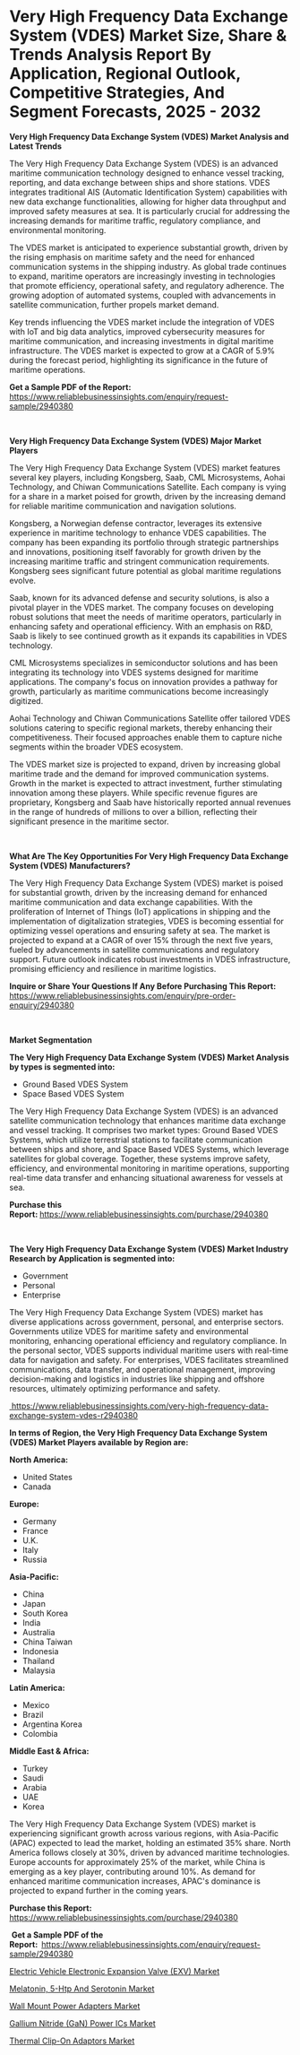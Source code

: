 <p><h1>Very High Frequency Data Exchange System (VDES) Market Size, Share & Trends Analysis Report By Application, Regional Outlook, Competitive Strategies, And Segment Forecasts, 2025 - 2032</h1></p><p><strong>Very High Frequency Data Exchange System (VDES) Market Analysis and Latest Trends</strong></p>
<p><p>The Very High Frequency Data Exchange System (VDES) is an advanced maritime communication technology designed to enhance vessel tracking, reporting, and data exchange between ships and shore stations. VDES integrates traditional AIS (Automatic Identification System) capabilities with new data exchange functionalities, allowing for higher data throughput and improved safety measures at sea. It is particularly crucial for addressing the increasing demands for maritime traffic, regulatory compliance, and environmental monitoring.</p><p>The VDES market is anticipated to experience substantial growth, driven by the rising emphasis on maritime safety and the need for enhanced communication systems in the shipping industry. As global trade continues to expand, maritime operators are increasingly investing in technologies that promote efficiency, operational safety, and regulatory adherence. The growing adoption of automated systems, coupled with advancements in satellite communication, further propels market demand.</p><p>Key trends influencing the VDES market include the integration of VDES with IoT and big data analytics, improved cybersecurity measures for maritime communication, and increasing investments in digital maritime infrastructure. The VDES market is expected to grow at a CAGR of 5.9% during the forecast period, highlighting its significance in the future of maritime operations.</p></p>
<p><strong>Get a Sample PDF of the Report:&nbsp;</strong> <a href="https://www.reliablebusinessinsights.com/enquiry/request-sample/2940380?utm_campaign=1847&utm_medium=2&utm_source=Github&utm_content=ia&utm_term=15032025&utm_id=very-high-frequency-data-exchange-system-vdes">https://www.reliablebusinessinsights.com/enquiry/request-sample/2940380</a></p>
<p>&nbsp;</p>
<p><strong>Very High Frequency Data Exchange System (VDES) Major Market Players</strong></p>
<p><p>The Very High Frequency Data Exchange System (VDES) market features several key players, including Kongsberg, Saab, CML Microsystems, Aohai Technology, and Chiwan Communications Satellite. Each company is vying for a share in a market poised for growth, driven by the increasing demand for reliable maritime communication and navigation solutions.</p><p>Kongsberg, a Norwegian defense contractor, leverages its extensive experience in maritime technology to enhance VDES capabilities. The company has been expanding its portfolio through strategic partnerships and innovations, positioning itself favorably for growth driven by the increasing maritime traffic and stringent communication requirements. Kongsberg sees significant future potential as global maritime regulations evolve.</p><p>Saab, known for its advanced defense and security solutions, is also a pivotal player in the VDES market. The company focuses on developing robust solutions that meet the needs of maritime operators, particularly in enhancing safety and operational efficiency. With an emphasis on R&D, Saab is likely to see continued growth as it expands its capabilities in VDES technology.</p><p>CML Microsystems specializes in semiconductor solutions and has been integrating its technology into VDES systems designed for maritime applications. The company's focus on innovation provides a pathway for growth, particularly as maritime communications become increasingly digitized.</p><p>Aohai Technology and Chiwan Communications Satellite offer tailored VDES solutions catering to specific regional markets, thereby enhancing their competitiveness. Their focused approaches enable them to capture niche segments within the broader VDES ecosystem.</p><p>The VDES market size is projected to expand, driven by increasing global maritime trade and the demand for improved communication systems. Growth in the market is expected to attract investment, further stimulating innovation among these players. While specific revenue figures are proprietary, Kongsberg and Saab have historically reported annual revenues in the range of hundreds of millions to over a billion, reflecting their significant presence in the maritime sector.</p></p>
<p>&nbsp;</p>
<p><strong>What Are The Key Opportunities For Very High Frequency Data Exchange System (VDES) Manufacturers?</strong></p>
<p><p>The Very High Frequency Data Exchange System (VDES) market is poised for substantial growth, driven by the increasing demand for enhanced maritime communication and data exchange capabilities. With the proliferation of Internet of Things (IoT) applications in shipping and the implementation of digitalization strategies, VDES is becoming essential for optimizing vessel operations and ensuring safety at sea. The market is projected to expand at a CAGR of over 15% through the next five years, fueled by advancements in satellite communications and regulatory support. Future outlook indicates robust investments in VDES infrastructure, promising efficiency and resilience in maritime logistics.</p></p>
<p><strong>Inquire or Share Your Questions If Any Before Purchasing This Report:</strong> <a href="https://www.reliablebusinessinsights.com/enquiry/pre-order-enquiry/2940380?utm_campaign=1847&utm_medium=2&utm_source=Github&utm_content=ia&utm_term=15032025&utm_id=very-high-frequency-data-exchange-system-vdes">https://www.reliablebusinessinsights.com/enquiry/pre-order-enquiry/2940380</a></p>
<p>&nbsp;</p>
<p><strong>Market Segmentation</strong></p>
<p><strong>The Very High Frequency Data Exchange System (VDES) Market Analysis by types is segmented into:</strong></p>
<p><ul><li>Ground Based VDES System</li><li>Space Based VDES System</li></ul></p>
<p><p>The Very High Frequency Data Exchange System (VDES) is an advanced satellite communication technology that enhances maritime data exchange and vessel tracking. It comprises two market types: Ground Based VDES Systems, which utilize terrestrial stations to facilitate communication between ships and shore, and Space Based VDES Systems, which leverage satellites for global coverage. Together, these systems improve safety, efficiency, and environmental monitoring in maritime operations, supporting real-time data transfer and enhancing situational awareness for vessels at sea.</p></p>
<p><strong>Purchase this Report:&nbsp;</strong><a href="https://www.reliablebusinessinsights.com/purchase/2940380?utm_campaign=1847&utm_medium=2&utm_source=Github&utm_content=ia&utm_term=15032025&utm_id=very-high-frequency-data-exchange-system-vdes">https://www.reliablebusinessinsights.com/purchase/2940380</a></p>
<p>&nbsp;</p>
<p><strong>The Very High Frequency Data Exchange System (VDES) Market Industry Research by Application is segmented into:</strong></p>
<p><ul><li>Government</li><li>Personal</li><li>Enterprise</li></ul></p>
<p><p>The Very High Frequency Data Exchange System (VDES) market has diverse applications across government, personal, and enterprise sectors. Governments utilize VDES for maritime safety and environmental monitoring, enhancing operational efficiency and regulatory compliance. In the personal sector, VDES supports individual maritime users with real-time data for navigation and safety. For enterprises, VDES facilitates streamlined communications, data transfer, and operational management, improving decision-making and logistics in industries like shipping and offshore resources, ultimately optimizing performance and safety.</p></p>
<p><a href="https://www.reliablebusinessinsights.com/very-high-frequency-data-exchange-system-vdes-r2940380?utm_campaign=1847&utm_medium=2&utm_source=Github&utm_content=ia&utm_term=15032025&utm_id=very-high-frequency-data-exchange-system-vdes">&nbsp;https://www.reliablebusinessinsights.com/very-high-frequency-data-exchange-system-vdes-r2940380</a></p>
<p><strong>In terms of Region, the Very High Frequency Data Exchange System (VDES) Market Players available by Region are:</strong></p>
<p>
    <p> <strong> North America: </strong>
        <ul>
            <li>United States</li>
            <li>Canada</li>
        </ul>
        </p> 
    <p> <strong> Europe: </strong>
        <ul>
            <li>Germany</li>
            <li>France</li>
            <li>U.K.</li>
            <li>Italy</li>
            <li>Russia</li>
        </ul>
        </p> 
    <p> <strong> Asia-Pacific: </strong>
        <ul>
            <li>China</li>
            <li>Japan</li>
            <li>South Korea</li>
            <li>India</li>
            <li>Australia</li>
            <li>China Taiwan</li>
            <li>Indonesia</li>
            <li>Thailand</li>
            <li>Malaysia</li>
        </ul>
        </p> 
    <p> <strong> Latin America: </strong>
        <ul>
            <li>Mexico</li>
            <li>Brazil</li>
            <li>Argentina Korea</li>
            <li>Colombia</li>
        </ul>
        </p> 
    <p> <strong> Middle East & Africa: </strong>
        <ul>
            <li>Turkey</li>
            <li>Saudi</li>
            <li>Arabia</li>
            <li>UAE</li>
            <li>Korea</li>
        </ul>
    </p>
    </p>
<p><p>The Very High Frequency Data Exchange System (VDES) market is experiencing significant growth across various regions, with Asia-Pacific (APAC) expected to lead the market, holding an estimated 35% share. North America follows closely at 30%, driven by advanced maritime technologies. Europe accounts for approximately 25% of the market, while China is emerging as a key player, contributing around 10%. As demand for enhanced maritime communication increases, APAC's dominance is projected to expand further in the coming years.</p></p>
<p><strong>Purchase this Report: </strong><a href="https://www.reliablebusinessinsights.com/purchase/2940380?utm_campaign=1847&utm_medium=2&utm_source=Github&utm_content=ia&utm_term=15032025&utm_id=very-high-frequency-data-exchange-system-vdes">https://www.reliablebusinessinsights.com/purchase/2940380</a></p>
<p>&nbsp;<strong>Get a Sample PDF of the Report:&nbsp;&nbsp;</strong><a href="https://www.reliablebusinessinsights.com/enquiry/request-sample/2940380?utm_campaign=1847&utm_medium=2&utm_source=Github&utm_content=ia&utm_term=15032025&utm_id=very-high-frequency-data-exchange-system-vdes">https://www.reliablebusinessinsights.com/enquiry/request-sample/2940380</a></p>
<p><strong></strong></p>
<p><p><a href="https://github.com/kitkaeberz5z/Market-Research-Report-List-1/blob/main/electric-vehicle-electronic-expansion-valve-exv-market.md?utm_campaign=1847&utm_medium=2&utm_source=Github&utm_content=ia&utm_term=15032025&utm_id=very-high-frequency-data-exchange-system-vdes">Electric Vehicle Electronic Expansion Valve (EXV) Market</a></p><p><a href="https://github.com/olesjaquah/Market-Research-Report-List-1/blob/main/melatonin-5-htp-and-serotonin-market.md?utm_campaign=1847&utm_medium=2&utm_source=Github&utm_content=ia&utm_term=15032025&utm_id=very-high-frequency-data-exchange-system-vdes">Melatonin, 5-Htp And Serotonin Market</a></p><p><a href="https://github.com/seppelharjap/Market-Research-Report-List-1/blob/main/wall-mount-power-adapters-market.md?utm_campaign=1847&utm_medium=2&utm_source=Github&utm_content=ia&utm_term=15032025&utm_id=very-high-frequency-data-exchange-system-vdes">Wall Mount Power Adapters Market</a></p><p><a href="https://github.com/snelldimkeod/Market-Research-Report-List-1/blob/main/gallium-nitride-gan-power-ics-market.md?utm_campaign=1847&utm_medium=2&utm_source=Github&utm_content=ia&utm_term=15032025&utm_id=very-high-frequency-data-exchange-system-vdes">Gallium Nitride (GaN) Power ICs Market</a></p><p><a href="https://github.com/edriceakeime/Market-Research-Report-List-1/blob/main/thermal-clip-on-adaptors-market.md?utm_campaign=1847&utm_medium=2&utm_source=Github&utm_content=ia&utm_term=15032025&utm_id=very-high-frequency-data-exchange-system-vdes">Thermal Clip-On Adaptors Market</a></p></p>